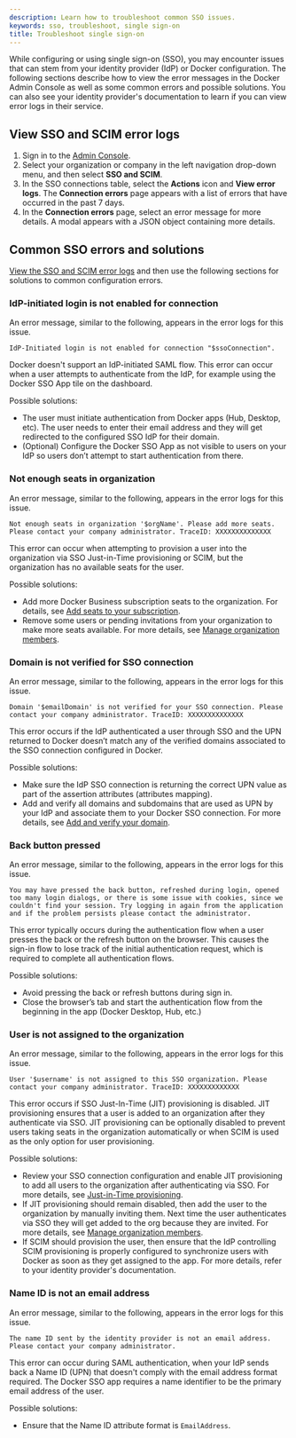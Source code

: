 ```yaml
---
description: Learn how to troubleshoot common SSO issues.
keywords: sso, troubleshoot, single sign-on
title: Troubleshoot single sign-on
---
```


While configuring or using single sign-on (SSO), you may encounter issues that
can stem from your identity provider (IdP) or Docker configuration. The
following sections describe how to view the error messages in the Docker Admin
Console as well as some common errors and possible solutions. You can also see
your identity provider's documentation to learn if you can view error logs in
their service.

## View SSO and SCIM error logs

1. Sign in to the [Admin Console](https://app.docker.com/admin/).
2. Select your organization or company in the left navigation drop-down menu,
   and then select **SSO and SCIM**.
3. In the SSO connections table, select the **Actions** icon and **View error
   logs**. The **Connection errors** page appears with a list of errors that
   have occurred in the past 7 days.
4. In the **Connection errors** page, select an error message for more details.
   A modal appears with a JSON object containing more details.

## Common SSO errors and solutions

[View the SSO and SCIM error logs](#view-sso-and-scim-error-logs) and then use
the following sections for solutions to common configuration errors.

### IdP-initiated login is not enabled for connection

An error message, similar to the following, appears in the error logs for this
issue.

```text
IdP-Initiated login is not enabled for connection "$ssoConnection".
```

Docker doesn't support an IdP-initiated SAML flow. This error can occur when a
user attempts to authenticate from the IdP, for example using the Docker SSO App
tile on the dashboard.

Possible solutions:

 * The user must initiate authentication from Docker apps (Hub, Desktop, etc).
   The user needs to enter their email address and they will get redirected to
   the configured SSO IdP for their domain.
 * (Optional) Configure the Docker SSO App as not visible to users on your IdP
   so users don’t attempt to start authentication from there.

### Not enough seats in organization

An error message, similar to the following, appears in the error logs for this
issue.

```text
Not enough seats in organization '$orgName'. Please add more seats. Please contact your company administrator. TraceID: XXXXXXXXXXXXXX
```

This error can occur when attempting to provision a user into the organization
via SSO Just-in-Time provisioning or SCIM, but the organization has no available
seats for the user.

Possible solutions:

 * Add more Docker Business subscription seats to the organization. For details,
   see [Add seats to your
  subscription](/subscription/core-subscription/add-seats/).
 * Remove some users or pending invitations from your organization to make more
   seats available. For more details, see [Manage organization
   members](/admin/organization/members/).

### Domain is not verified for SSO connection

An error message, similar to the following, appears in the error logs for this
issue.

```text
Domain '$emailDomain' is not verified for your SSO connection. Please contact your company administrator. TraceID: XXXXXXXXXXXXXX
```

This error occurs if the IdP authenticated a user through SSO and the UPN
returned to Docker doesn’t match any of the verified domains associated to the
SSO connection configured in Docker.

Possible solutions:

 * Make sure the IdP SSO connection is returning the correct UPN value as part
   of the assertion attributes (attributes mapping).
 * Add and verify all domains and subdomains that are used as UPN by your IdP
   and associate them to your Docker SSO connection. For more details, see [Add
   and verify your
   domain](/security/for-admins/single-sign-on/configure/#step-one-add-and-verify-your-domain).

### Back button pressed

An error message, similar to the following, appears in the error logs for this
issue.

```text
You may have pressed the back button, refreshed during login, opened too many login dialogs, or there is some issue with cookies, since we couldn't find your session. Try logging in again from the application and if the problem persists please contact the administrator.
```

This error typically occurs during the authentication flow when a user presses
the back or the refresh button on the browser. This causes the sign-in flow to
lose track of the initial authentication request, which is required to complete
all authentication flows.

Possible solutions:

 * Avoid pressing the back or refresh buttons during sign in.
 * Close the browser’s tab and start the authentication flow from the beginning
   in the app (Docker Desktop, Hub, etc.)

### User is not assigned to the organization

An error message, similar to the following, appears in the error logs for this
issue.

```text
User '$username' is not assigned to this SSO organization. Please contact your company administrator. TraceID: XXXXXXXXXXXXX
```

This error occurs if SSO Just-In-Time (JIT) provisioning is disabled. JIT
provisioning ensures that a user is added to an organization after they
authenticate via SSO. JIT provisioning can be optionally disabled to prevent
users taking seats in the organization automatically or when SCIM is used as
the only option for user provisioning.

Possible solutions:

 * Review your SSO connection configuration and enable JIT provisioning to add
   all users to the organization after authenticating via SSO. For more details,
   see [Just-in-Time
   provisioning](/security/for-admins/provisioning/just-in-time/).
 * If JIT provisioning should remain disabled, then add the user to the
   organization by manually inviting them. Next time the user authenticates via
   SSO they will get added to the org because they are invited. For more
   details, see [Manage organization members](/admin/organization/members/).
 * If SCIM should provision the user, then ensure that the IdP controlling SCIM
   provisioning is properly configured to synchronize users with Docker as soon
   as they get assigned to the app. For more details, refer to your identity
   provider's documentation.

### Name ID is not an email address

An error message, similar to the following, appears in the error logs for this
issue.

```text
The name ID sent by the identity provider is not an email address. Please contact your company administrator.
```

This error can occur during SAML authentication, when your IdP sends back a Name
ID (UPN) that doesn't comply with the email address format required. The Docker
SSO app requires a name identifier to be the primary email address of the user.

Possible solutions:

 * Ensure that the Name ID attribute format is `EmailAddress`.
